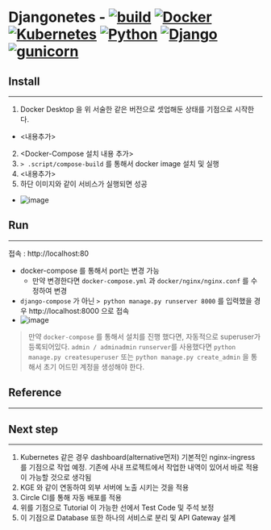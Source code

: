 
# **Djangonetes** - [![build](https://circleci.com/gh/jaehwankim07120/djangonetes.svg?style=shield&circle-token=4d691bd2b328bdb794976d6897bc04be89cb7536)](https://app.circleci.com/pipelines/github/jaehwankim07120) [![Docker](https://img.shields.io/badge/Docker-20.1.2-brightgreen.svg)]() [![Kubernetes](https://img.shields.io/badge/Kubernetes-1.19.3-brightgreen.svg)]() [![Python](https://img.shields.io/badge/python-3.6-brightgreen.svg)](https://www.python.org/downloads/release/python-367/) [![Django](https://img.shields.io/badge/Django-3.1.7-brightgreen.svg)](https://docs.djangoproject.com/en/3.1/intro/install/) [![gunicorn](https://img.shields.io/badge/gunicorn-20.0.4-brightgreen.svg)]()

## **Install**
---
1. Docker Desktop 을 위 서술한 같은 버전으로 셋업해둔 상태를 기점으로 시작한다.
  - <내용추가>
2. <Docker-Compose 설치 내용 추가>
3. `> .script/compose-build` 를 통해서 docker image 설치 및 실행
4. <내용추가>
5. 하단 이미지와 같이 서비스가 실행되면 성공
 - ![image](https://user-images.githubusercontent.com/36470472/110159422-073d8600-7e2e-11eb-9796-866605281333.png)

## **Run**
---
  접속 : http://localhost:80
  - docker-compose 를 통해서 port는 변경 가능
    - 만약 변경한다면 `docker-compose.yml` 과 `docker/nginx/nginx.conf` 를 수정하여 변경
  - `django-compose` 가 아닌 `> python manage.py runserver 8000` 를 입력했을 경우 http://localhost:8000 으로 접속
  - ![image](https://user-images.githubusercontent.com/36470472/110161602-f17d9000-7e30-11eb-96ee-71e77b7755c9.png)
> 만약 `docker-compose` 를 통해서 설치를 진행 했다면, 자동적으로 superuser가 등록되어있다.  `admin / adminadmin`
> `runserver`를 사용했다면 `python manage.py createsuperuser` 또는 `python manage.py create_admin` 을 통해서 초기 어드민 계정을 생성해야 한다.

## **Reference**
---

## **Next step**
---
1. Kubernetes 같은 경우 dashboard(alternative먼저) 기본적인 nginx-ingress 를 기점으로 작업 예정. 기존에 사내 프로젝트에서 작업한 내역이 있어서 바로 적용이 가능할 것으로 생각됨
2. KGE 와 같이 연동하여 외부 서버에 노출 시키는 것을 적용
3. Circle CI를 통해 자동 배포를 적용
4. 위를 기점으로 Tutorial 이 가능한 선에서 Test Code 및 주석 보정
5. 이 기점으로 Database 또한 하나의 서비스로 분리 및 API Gateway 설계
